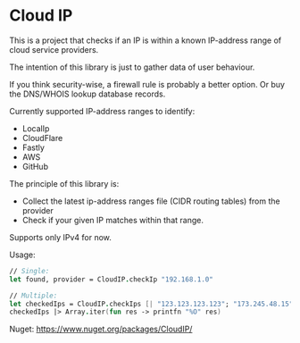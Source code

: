 Cloud IP
========

This is a project that checks if an IP is within a known IP-address range of cloud service providers.

The intention of this library is just to gather data of user behaviour.

If you think security-wise, a firewall rule is probably a better option.
Or buy the DNS/WHOIS lookup database records.

Currently supported IP-address ranges to identify:

- LocalIp
- CloudFlare
- Fastly
- AWS
- GitHub

The principle of this library is:
- Collect the latest ip-address ranges file (CIDR routing tables) from the provider
- Check if your given IP matches within that range.

Supports only IPv4 for now.

Usage:
```fsharp
// Single:
let found, provider = CloudIP.checkIp "192.168.1.0"

// Multiple:
let checkedIps = CloudIP.checkIps [| "123.123.123.123"; "173.245.48.15" |]
checkedIps |> Array.iter(fun res -> printfn "%O" res)

```

Nuget: https://www.nuget.org/packages/CloudIP/

